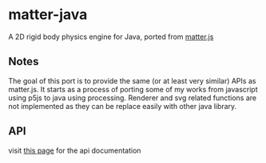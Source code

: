 # matter-java
A 2D rigid body physics engine for Java, ported from [matter.js](https://github.com/liabru/matter-js)

## Notes
The goal of this port is to provide the same (or at least very similar) APIs as matter.js. It starts as a process of porting some of my works from javascript using p5js to java using processing. Renderer and svg related functions are not implemented as they can be replace easily with other java library.

## API
visit [this page](https://real-john-cheung.github.io/matter-java/) for the api documentation
